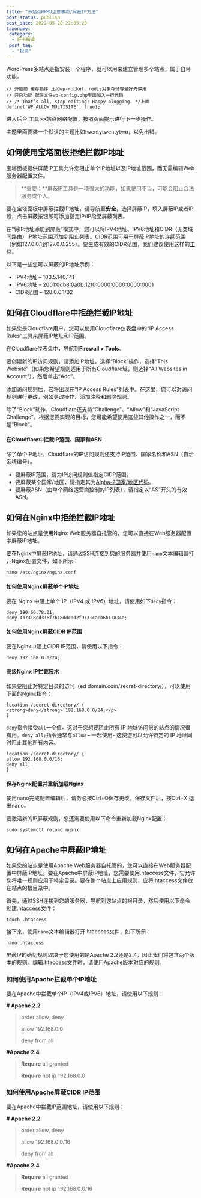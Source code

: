 ```yaml
---
title: "多站点WPMU注意事项/屏蔽IP方法"
post_status: publish
post_date: 2022-05-20 22:05:20
taxonomy:
 category: 
  - 好书精读
 post_tag: 
  - "投资"
---
```


WordPress多站点是指安装一个程序，就可以用来建立管理多个站点，属于自带功能。

```
// 开启前 缓存插件 比如wp-rocket、redis对象存储等最好先停用
// 开启功能 配置文件wp-config.php里面加入一行代码
// /* That’s all, stop editing! Happy blogging. */上面
define('WP_ALLOW_MULTISITE', true);
```

进入后台 工具>>站点网络配置，按照页面提示进行下一步操作。

主题里面要装一个默认的主题比如twentytwentytwo，以免出错。

## 如何使用宝塔面板拒绝拦截IP地址

宝塔面板提供屏蔽IP工具允许您阻止单个IP地址以及IP地址范围，而无需编辑Web服务器配置文件。

> **重要：**屏蔽IP工具是一项强大的功能，如果使用不当，可能会阻止合法服务或个人。

要在宝塔面板中屏蔽拦截IP地址，请导航至**安全**，选择屏蔽IP，填入屏蔽IP或者IP段，点击屏蔽按钮即可添加指定IP/IP段至屏蔽列表。

在“将IP地址添加到屏蔽”模式中，您可以将IPV4地址、IPV6地址和CIDR（无类域间路由）IP地址范围添加到阻止列表。CIDR范围可用于屏蔽IP地址的连续范围（例如127.0.0.1到127.0.0.255）。要生成有效的CIDR范围，我们建议使用这样的[工具](https://www.ipaddressguide.com/cidr)。

以下是一些您可以屏蔽的IP地址示例：

- IPV4地址 – 103.5.140.141
- IPV6地址 – 2001:0db8:0a0b:12f0:0000:0000:0000:0001
- CIDR范围 – 128.0.0.1/32

## 如何在Cloudflare中拒绝拦截IP地址

如果您是Cloudflare用户，您可以使用Cloudflare仪表盘中的“IP Access Rules”工具来屏蔽IP地址和IP范围。

在Cloudflare仪表盘中，导航到**Firewall > Tools**。

要创建新的IP访问规则，请添加IP地址，选择“Block”操作，选择“This Website”（如果您希望规则适用于所有Cloudflare域，则选择“All Websites in Account”），然后单击“Add”。

添加访问规则后，它将出现在“IP Access Rules”列表中。在这里，您可以对访问规则进行更改，例如更改操作、添加注释和删除规则。

除了“Block”动作，Cloudflare还支持“Challenge”、“Allow”和“JavaScript Challenge”。根据您要实现的目标，您可能希望使用这些其他操作之一，而不是“Block”。

#### 在Cloudflare中拦截IP范围、国家和ASN

除了单个IP地址，Cloudflare的IP访问规则还支持IP范围、国家名称和ASN（自治系统编号）。

- 要屏蔽IP范围，请为IP访问规则值指定CIDR范围。
- 要屏蔽某个国家/地区，请指定其为[Alpha-2国家/地区代码](https://www.iban.com/country-codes)。
- 要屏蔽ASN（由单个网络运营商控制的IP列表），请指定以“AS”开头的有效ASN。

## 如何在Nginx中拒绝拦截IP地址

如果您的站点是使用Nginx Web服务器自托管的，您可以直接在Web服务器配置中屏蔽IP地址。

要在Nginx中屏蔽IP地址，请通过SSH连接到您的服务器并使用`nano`文本编辑器打开Nginx配置文件，如下所示：

```
nano /etc/nginx/nginx.conf
```

#### 如何使用Nginx屏蔽单个IP地址

要在 Nginx 中阻止单个 IP（IPV4 或 IPV6）地址，请使用如下`deny`指令：

```
deny 190.60.78.31;
deny 4b73:8cd3:6f7b:8ddc:d2f9:31ca:b6b1:834e;
```

#### 如何使用Nginx屏蔽CIDR IP范围

要在Nginx中阻止CIDR IP范围，请使用以下指令：

```
deny 192.168.0.0/24;
```

#### 高级Nginx IP拦截技术

如果要阻止对特定目录的访问（ed domain.com/secret-directory/），可以使用下面的Nginx指令：

```
location /secret-directory/ {
<strong>deny</strong> 192.168.0.0/24;</p>
}
```

`deny`指令接受`all`一个值。这对于您想要阻止所有 IP 地址访问您的站点的情况很有用。`deny all;`指令通常与`allow` – 一起使用- 这使您可以允许特定的 IP 地址同时阻止其他所有内容。

```
location /secret-directory/ {
allow 192.168.0.0/16;
deny all;
}
```

#### 保存Nginx配置并重新加载Nginx

使用nano完成配置编辑后，请务必按Ctrl+O保存更改。保存文件后，按Ctrl+X 退出nano。

要激活新的IP屏蔽规则，您还需要使用以下命令重新加载Nginx配置：

```
sudo systemctl reload nginx
```

## 如何在Apache中屏蔽IP地址

如果您的站点是使用Apache Web服务器自托管的，您可以直接在Web服务器配置中屏蔽IP地址。要在Apache中屏蔽IP地址，您需要使用.htaccess文件，它允许您将唯一规则应用于特定目录。要在整个站点上应用规则，应将.htaccess文件放在站点的根目录中。

首先，通过SSH连接到您的服务器，导航到您站点的根目录，然后使用以下命令创建.htaccess文件：

```
touch .htaccess
```

接下来，使用`nano`文本编辑器打开.htaccess文件，如下所示：

```
nano .htaccess
```

屏蔽IP的确切规则取决于您使用的是Apache 2.2还是2.4，因此我们将包含两个版本的规则。编辑.htaccess文件时，请使用Apache版本对应的规则。

### 如何使用Apache拦截单个IP地址

要在Apache中拦截单个IP（IPV4或IPV6）地址，请使用以下规则：

**\# Apache 2.2**

> order allow, deny
> 
> allow 192.168.0.0
> 
> deny from all

**#Apache 2.4**

> **Require** all granted
> 
> **Require** not ip 192.168.0.0

### 如何使用Apache屏蔽CIDR IP范围

要在Apache中拦截IP范围地址，请使用以下规则：

**\# Apache 2.2**

> order allow, deny
> 
> allow 192.168.0.0/16
> 
> deny from all

**#Apache 2.4**

> **Require** all granted
> 
> **Require** not ip 192.168.0.0/16

